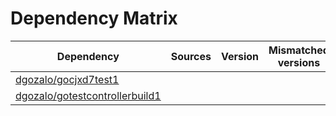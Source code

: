 # Dependency Matrix

Dependency | Sources | Version | Mismatched versions
---------- | ------- | ------- | -------------------
[dgozalo/gocjxd7test1](https://github.com/dgozalo/gocjxd7test1.git) |  | []() | 
[dgozalo/gotestcontrollerbuild1](https://github.com/dgozalo/gotestcontrollerbuild1.git) |  | []() | 
